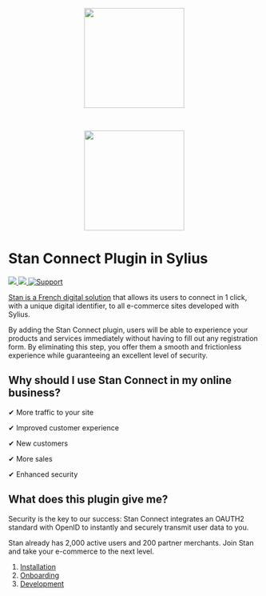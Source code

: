 <p align="center">
    <a href="https://www.stan-business.fr" target="_blank">
        <img src="https://uploads-ssl.webflow.com/6244c80f2415f9499e3eb441/6256f6482c7c155a8f5a39b0_logo_stan_nobg_gradv2-min.png" width="200"  />
    </a>
</p>
<br/>
<p align="center">
    <a href="https://sylius.com" target="_blank">
        <img src="https://demo.sylius.com/assets/shop/img/logo.png" width="200"  />
    </a>
</p>

# Stan Connect Plugin in Sylius

[![](https://img.shields.io/packagist/l/stan-business/sylius-stan-connect-plugin.svg) ](https://packagist.org/packages/stan-business/sylius-stan-connect-plugin "License") [ ![](https://img.shields.io/packagist/v/stan-business/sylius-stan-connect-plugin.svg) ](https://packagist.org/packages/stan-business/sylius-stan-connect-plugin "Version") [![Support](https://img.shields.io/badge/support-contact%20author-blue])](https://compte.stan-app.fr)

[Stan is a French digital solution](https://www.stan-business.fr) that allows its users to connect in 1 click, with a unique digital identifier, to all e-commerce sites developed with Sylius.

By adding the Stan Connect plugin, users will be able to experience your products and services immediately without having to fill out any registration form. By eliminating this step, you offer them a smooth and frictionless experience while guaranteeing an excellent level of security.

## Why should I use Stan Connect in my online business?

✔ More traffic to your site

✔ Improved customer experience

✔ New customers

✔ More sales

✔ Enhanced security

## What does this plugin give me?

Security is the key to our success: Stan Connect integrates an OAUTH2 standard with OpenID to instantly and securely transmit user data to you.

Stan already has 2,000 active users and 200 partner merchants. Join Stan and take your e-commerce to the next level.

1. [Installation](docs/installation.md)
1. [Onboarding](docs/onboarding.md)
1. [Development](docs/development.md)
